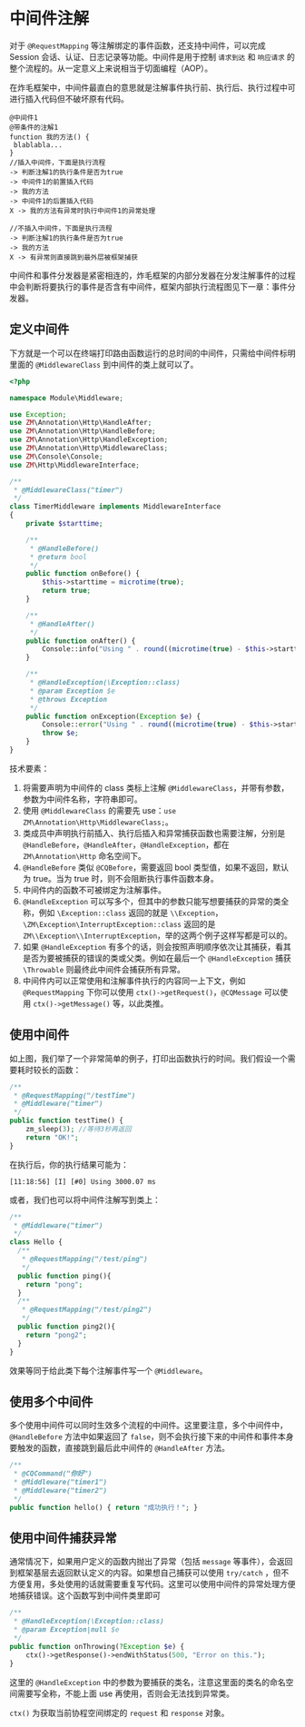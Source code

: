 # 中间件注解

对于 `@RequestMapping` 等注解绑定的事件函数，还支持中间件，可以完成 Session 会话、认证、日志记录等功能。中间件是用于控制 `请求到达` 和 `响应请求` 的整个流程的。从一定意义上来说相当于切面编程（AOP）。

在炸毛框架中，中间件最直白的意思就是注解事件执行前、执行后、执行过程中可进行插入代码但不破坏原有代码。

```伪代码
@中间件1
@带条件的注解1
function 我的方法() {
 blablabla...
}
//插入中间件，下面是执行流程
-> 判断注解1的执行条件是否为true
-> 中间件1的前置插入代码
-> 我的方法
-> 中间件1的后置插入代码
X -> 我的方法有异常时执行中间件1的异常处理

//不插入中间件，下面是执行流程
-> 判断注解1的执行条件是否为true
-> 我的方法
X -> 有异常则直接跳到最外层被框架捕获
```

中间件和事件分发器是紧密相连的，炸毛框架的内部分发器在分发注解事件的过程中会判断将要执行的事件是否含有中间件，框架内部执行流程图见下一章：事件分发器。

## 定义中间件

下方就是一个可以在终端打印路由函数运行的总时间的中间件，只需给中间件标明里面的 `@MiddlewareClass` 到中间件的类上就可以了。

```php
<?php

namespace Module\Middleware;

use Exception;
use ZM\Annotation\Http\HandleAfter;
use ZM\Annotation\Http\HandleBefore;
use ZM\Annotation\Http\HandleException;
use ZM\Annotation\Http\MiddlewareClass;
use ZM\Console\Console;
use ZM\Http\MiddlewareInterface;

/**
 * @MiddlewareClass("timer")
 */
class TimerMiddleware implements MiddlewareInterface
{
    private $starttime;

    /**
     * @HandleBefore()
     * @return bool
     */
    public function onBefore() {
        $this->starttime = microtime(true);
        return true;
    }

    /**
     * @HandleAfter()
     */
    public function onAfter() {
        Console::info("Using " . round((microtime(true) - $this->starttime) * 1000, 2) . " ms.");
    }

    /**
     * @HandleException(\Exception::class)
     * @param Exception $e
     * @throws Exception
     */
    public function onException(Exception $e) {
        Console::error("Using " . round((microtime(true) - $this->starttime) * 1000, 2) . " ms but an Exception occurred.");
        throw $e;
    }
}

```

技术要素：

1. 将需要声明为中间件的 class 类标上注解 `@MiddlewareClass`，并带有参数，参数为中间件名称，字符串即可。
2. 使用 `@MiddlewareClass` 的需要先 use：`use ZM\Annotation\Http\MiddlewareClass;`。
3. 类成员中声明执行前插入、执行后插入和异常捕获函数也需要注解，分别是 `@HandleBefore`，`@HandleAfter`，`@HandleException`，都在 `ZM\Annotation\Http` 命名空间下。
4. `@HandleBefore` 类似 `@CQBefore`，需要返回 bool 类型值，如果不返回，默认为 true。当为 true 时，则不会阻断执行事件函数本身。
5. 中间件内的函数不可被绑定为注解事件。
6. `@HandleException` 可以写多个，但其中的参数只能写想要捕获的异常的类全称，例如 `\Exception::class` 返回的就是 `\\Exception`，`\ZM\Exception\InterruptException::class` 返回的是 `ZM\\Exception\\InterruptException`，举的这两个例子这样写都是可以的。
7. 如果 `@HandleException` 有多个的话，则会按照声明顺序依次让其捕获，看其是否为要被捕获的错误的类或父类。例如在最后一个 `@HandleException` 捕获 `\Throwable` 则最终此中间件会捕获所有异常。
8. 中间件内可以正常使用和注解事件执行的内容同一上下文，例如 `@RequestMapping` 下你可以使用 `ctx()->getRequest()`，`@CQMessage` 可以使用 `ctx()->getMessage()` 等，以此类推。

## 使用中间件

如上图，我们举了一个非常简单的例子，打印出函数执行的时间。我们假设一个需要耗时较长的函数：

```php
/**
 * @RequestMapping("/testTime")
 * @Middleware("timer")
 */
public function testTime() {
    zm_sleep(3); //等待3秒再返回
    return "OK!";
}
```

在执行后，你的执行结果可能为：

```
[11:18:56] [I] [#0] Using 3000.07 ms
```

或者，我们也可以将中间件注解写到类上：

```php
/**
 * @Middleware("timer")
 */
class Hello {
  /**
   * @RequestMapping("/test/ping")
   */
  public function ping(){
    return "pong";
  }
  /**
   * @RequestMapping("/test/ping2")
   */
  public function ping2(){
    return "pong2";
  }
}
```

效果等同于给此类下每个注解事件写一个 `@Middleware`。

## 使用多个中间件

多个使用中间件可以同时生效多个流程的中间件。这里要注意，多个中间件中，`@HandleBefore` 方法中如果返回了 `false`，则不会执行接下来的中间件和事件本身要触发的函数，直接跳到最后此中间件的 `@HandleAfter` 方法。

```php
/**
 * @CQCommand("你好")
 * @Middleware("timer1")
 * @Middleware("timer2")
 */
public function hello() { return "成功执行！"; }
```

## 使用中间件捕获异常

通常情况下，如果用户定义的函数内抛出了异常（包括 `message` 等事件），会返回到框架基层去返回默认定义的内容。如果想自己捕获可以使用 `try/catch` ，但不方便复用，多处使用的话就需要重复写代码。这里可以使用中间件的异常处理方便地捕获错误。这个函数写到中间件类里即可

```php
/**
 * @HandleException(\Exception::class)
 * @param Exception|null $e
 */
public function onThrowing(?Exception $e) {
    ctx()->getResponse()->endWithStatus(500, "Error on this.");
}
```

这里的 `@HandleException` 中的参数为要捕获的类名，注意这里面的类名的命名空间需要写全称，不能上面 use 再使用，否则会无法找到异常类。

`ctx()` 为获取当前协程空间绑定的 `request` 和 `response` 对象。

